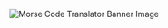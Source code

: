 ![Morse Code Translator Banner Image](assets/GibHubHeader.png.png)
<!-- <h2 align='center'>Morse Code Translator</h2>
## Morse Code Translator

 Python project: Morse Code Translator

